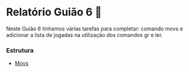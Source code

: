 # Relatório Guião 6 📝

Neste Guião 6 tinhamos várias tarefas para completar: comando movs e adicionar a lista de jogadas na utilização
dos comandos gr e ler.

### Estrutura
- [Movs](https://github.com/andreubita/li2-201920/blob/master/relatorios/guiao7/movs.md)
